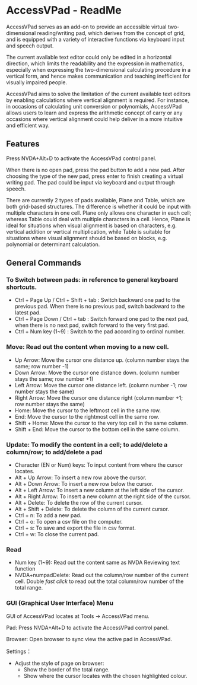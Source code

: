# AccessVPad - ReadMe

AccessVPad serves as an add-on to provide an accessible virtual two-dimensional reading/writing pad, which derives from the concept of grid, and is equipped with a variety of interactive functions via keyboard input and speech output. 

The current available text editor could only be edited in a horizontal direction, which limits the readability and the expression in mathematics, especially when expressing the two-dimensional calculating procedure in a vertical form, and hence makes communication and teaching inefficient for visually impaired people.

AccessVPad aims to solve the limitation of the current available text editors by enabling calculations where vertical alignment is required. For instance, in occasions of calculating unit conversion or polynomials, AccessVPad allows users to learn and express the arithmetic concept of carry or any occasions where vertical alignment could help deliver in a more intuitive and efficient way.

## Features

Press NVDA+Alt+D to activate the AccessVPad control panel.

When there is no open pad, press the pad button to add a new pad. After choosing the type of the new pad, press enter to finish creating a virtual writing pad. The pad could be input via keyboard and output through speech.

There are currently 2 types of pads available, Plane and Table, which are both grid-based structures. The difference is whether it could be input with multiple characters in one cell. Plane only allows one character in each cell; whereas Table could deal with multiple characters in a cell. Hence, Plane is ideal for situations when visual alignment is based on characters, e.g. vertical addition or vertical multiplication, while Table is suitable for situations where visual alignment should be based on blocks, e.g. polynomial or determinant calculation.

## General Commands

### To Switch between pads: in reference to general keyboard shortcuts.

*	Ctrl + Page Up / Ctrl + Shift + tab : Switch backward one pad to the previous pad. When there is no previous pad, switch backward to the latest pad.
*	Ctrl + Page Down / Ctrl + tab : Switch forward one pad to the next pad, when there is no next pad, switch forward to the very first pad.
*	Ctrl + Num key (1~9) : Switch to the pad according to ordinal number.

### Move: Read out the content when moving to a new cell.

*	Up Arrow: Move the cursor one distance up. (column number stays the same; row number -1)
*	Down Arrow: Move the cursor one distance down. (column number stays the same; row number +1)
*	Left Arrow: Move the cursor one distance left. (column number -1; row number stays the same)
*	Right Arrow: Move the cursor one distance right (column number +1; row number stays the same)
*	Home: Move the cursor to the leftmost cell in the same row.
*	End: Move the cursor to the rightmost cell in the same row.
*	Shift + Home: Move the cursor to the very top cell in the same column.
*	Shift + End: Move the cursor to the bottom cell in the same column.

### Update: To modify the content in a cell; to add/delete a column/row; to add/delete a pad

*	Character (EN or Num) keys: To input content from where the cursor locates.
*	Alt + Up Arrow: To insert a new row above the cursor.
*	Alt + Down Arrow: To insert a new row below the cursor.
*	Alt + Left Arrow: To insert a new column at the left side of the cursor.
*	Alt + Right Arrow: To insert a new column at the right side of the cursor.
*	Alt + Delete: To delete the row of the current cursor.
*	Alt + Shift + Delete: To delete the column of the current cursor.
*	Ctrl + n: To add a new pad.
*	Ctrl + o: To open a csv file on the computer.
*	Ctrl + s: To save and export the file in csv format.
*	Ctrl + w: To close the current pad.

### Read

*	Num key (1~9): Read out the content same as NVDA Reviewing text function
*	NVDA+numpadDelete: Read out the column/row number of the current cell. Double *fast click* to read out the total column/row number of the total range.

### GUI (Graphical User Interface) Menu

GUI of AccessVPad locates at Tools -> AccessVPad menu.

Pad: Press NVDA+Alt+D to activate the AccessVPad control panel.

Browser: Open browser to sync view the active pad in AccessVPad.

 Settings：

*	Adjust the style of page on browser:
	*	Show the border of the total range.
	*	Show where the cursor locates with the chosen highlighted colour. 
